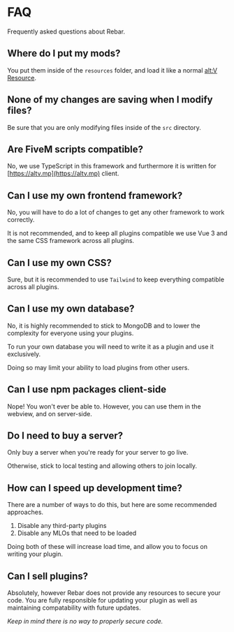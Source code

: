 # FAQ

Frequently asked questions about Rebar.

## Where do I put my mods?

You put them inside of the `resources` folder, and load it like a normal [alt:V Resource](https://docs.altv.mp/articles/resources.html).

## None of my changes are saving when I modify files?

Be sure that you are only modifying files inside of the `src` directory.

## Are FiveM scripts compatible?

No, we use TypeScript in this framework and furthermore it is written for [https://altv.mp](https://altv.mp) client.

## Can I use my own frontend framework?

No, you will have to do a lot of changes to get any other framework to work correctly.

It is not recommended, and to keep all plugins compatible we use Vue 3 and the same CSS framework across all plugins.

## Can I use my own CSS?

Sure, but it is recommended to use `Tailwind` to keep everything compatible across all plugins.

## Can I use my own database?

No, it is highly recommended to stick to MongoDB and to lower the complexity for everyone using your plugins.

To run your own database you will need to write it as a plugin and use it exclusively.

Doing so may limit your ability to load plugins from other users.

## Can I use npm packages client-side

Nope! You won't ever be able to. However, you can use them in the webview, and on server-side.

## Do I need to buy a server?

Only buy a server when you're ready for your server to go live.

Otherwise, stick to local testing and allowing others to join locally.

## How can I speed up development time?

There are a number of ways to do this, but here are some recommended approaches.

1. Disable any third-party plugins
2. Disable any MLOs that need to be loaded

Doing both of these will increase load time, and allow you to focus on writing your plugin.

## Can I sell plugins?

Absolutely, however Rebar does not provide any resources to secure your code. You are fully responsible for updating your plugin as well as maintaining compatability with future updates.

_Keep in mind there is no way to properly secure code._
